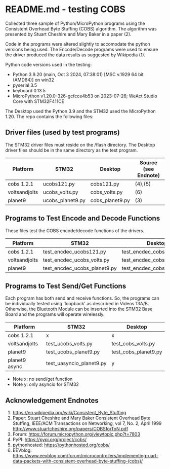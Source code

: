 # README.md - testing COBS

Collected three sample of Python/MicroPython programs using
the Consistent Overhead Byte Stuffing (COBS) algorithm.  The algorithm was presented by Stuart Cheshire and Mary Baker in a paper (2).

Code in the programs
were altered slightly to accomodate the python versions being used.  The
Encode/Decode programs were used to ensure the driver produced the data results as suggested by Wikipedia (1).

Python code versions used in the testing:
- Python 3.9.20 (main, Oct  3 2024, 07:38:01) [MSC v.1929 64 bit (AMD64)] on win32
- pyserial 3.5
- keyboard 0.13.5
- MicroPython v1.20.0-326-gcfcce4b53 on 2023-07-26; WeAct Studio Core with STM32F411CE

The Desktop used the Python 3.9 and the STM32 used the MicroPython 1.20.  The repo contains the following files:

## Driver files (used by test programs)
The STM32 driver files must reside on the /flash directory.  The
Desktop driver files should be in the same directory as the test program.

| Platform  |  STM32   |  Desktop   | Source (see Endnote) |
| --------- | -------- | ---------- | ------ |
| cobs 1.2.1 |  ucobs121.py | cobs121.py  | (4),(5) |
| voltsandjolts | ucobs_volts.py | cobs_volts.py | (6) |
| planet9 | ucobs_planet9.py   | cobs_planet9.py   | (3) |

## Programs to Test Encode and Decode Functions
These files test the COBS encode/decode functions of the drivers.

| Platform  |  STM32   |  Desktop   |
| --------- | -------- | ---------- |
| cobs 1.2.1 |  test_encdec_ucobs121.py | test_encdec_cobs121.py  |
| voltsandjolts | test_encdec_ucobs_volts.py | test_encdec_cobs_volts.py |
| planet9 | test_encdec_ucobs_planet9.py   | test_encdec_cobs_planet9.py   |

## Programs to Test Send/Get Functions
Each program has both send and receive functions.  So, the programs can be individually tested using 'loopback' as described in Videos 13A/B.  Otherwise, the Bluetooth Module can be inserted into the STM32 Base Board and the programs
will operate wirelessly.

| Platform  |  STM32   |  Desktop   |
| --------- | -------- | ---------- |
| cobs 1.2.1 |  x | x  |
| voltsandjolts | test_ucobs_volts.py | test_cobs_volts.py |
| planet9 | test_ucobs_planet9.py   | test_cobs_planet9.py   |
| planet9 async| test_uasyncio_planet9.py   | y  |

- Note x: no send/get function   
- Note y: only asyncio for STM32 


## Acknowledgement Endnotes

1.  https://en.wikipedia.org/wiki/Consistent_Byte_Stuffing
2.  Paper: Stuart Cheshire and Mary Baker Consistent Overhead Byte Stuffing, IEEE/ACM Transactions on Networking, vol 7, No. 2, April 1999  http://www.stuartcheshire.org/papers/COBSforToN.pdf 
3.  Forum: https://forum.micropython.org/viewtopic.php?t=7803
4.  PyPI:  https://pypi.org/project/cobs/
5.  pythonhosted:  https://pythonhosted.org/cobs/
6.  EEVblog: https://www.eevblog.com/forum/microcontrollers/implementing-uart-data-packets-with-consistent-overhead-byte-stuffing-(cobs)/

